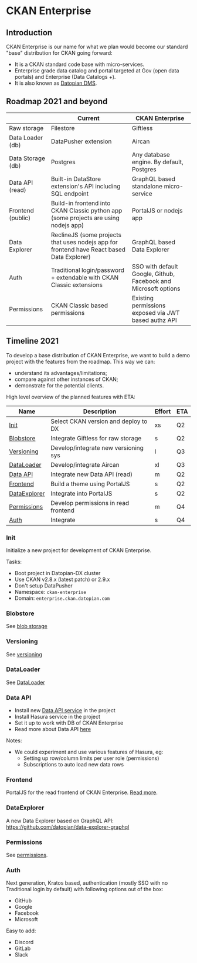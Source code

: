 # CKAN Enterprise

## Introduction

CKAN Enterprise is our name for what we plan would become our standard "base" distribution for CKAN going forward:

* It is a CKAN standard code base with micro-services.
* Enterprise grade data catalog and portal targeted at Gov (open data portals) and Enterprise (Data Catalogs +).
* It is also known as [Datopian DMS](https://www.datopian.com/datopian-dms/).

## Roadmap 2021 and beyond

|                   | Current                                                                                    | CKAN Enterprise                                                 |
|-------------------|--------------------------------------------------------------------------------------------|-----------------------------------------------------------------|
| Raw storage       | Filestore                                                                                  | Giftless                                                        |
| Data Loader (db)  | DataPusher extension                                                                       | Aircan                                                          |
| Data Storage (db) | Postgres                                                                                   | Any database engine. By default, Postgres                       |
| Data API (read)   | Built-in DataStore extension's API including SQL endpoint                                  | GraphQL based standalone micro-service                          |
| Frontend (public) | Build-in frontend into CKAN Classic python app (some projects are using nodejs app)        | PortalJS or nodejs app                                          |
| Data Explorer     | ReclineJS (some projects that uses nodejs app for frontend have React based Data Explorer) | GraphQL based Data Explorer                                     |
| Auth              | Traditional login/password + extendable with CKAN Classic extensions                       | SSO with default Google, Github, Facebook and Microsoft options |
| Permissions       | CKAN Classic based permissions                                                             | Existing permissions exposed via JWT based authz API            |

## Timeline 2021

To develop a base distribution of CKAN Enterprise, we want to build a demo project with the features from the roadmap. This way we can:

* understand its advantages/limitations;
* compare against other instances of CKAN;
* demonstrate for the potential clients.

High level overview of the planned features with ETA:

| Name                          | Description                          | Effort | ETA |
| ----------------------------- | ------------------------------------ | ------ | --- |
| [Init](#Init)                 | Select CKAN version and deploy to DX | xs     | Q2  |
| [Blobstore](#Blobstore)       | Integrate Giftless for raw storage   | s      | Q2  |
| [Versioning](#Versioning)     | Develop/integrate new versioning sys | l      | Q3  |
| [DataLoader](#DataLoader)     | Develop/integrate Aircan             | xl     | Q3  |
| [Data API](#Data-API)         | Integrate new Data API (read)        | m      | Q2  |
| [Frontend](#Frontend)         | Build a theme using PortalJS         | s      | Q2  |
| [DataExplorer](#DataExplorer) | Integrate into PortalJS              | s      | Q2  |
| [Permissions](#Permissions)   | Develop permissions in read frontend | m      | Q4  |
| [Auth](#Auth)                 | Integrate                            | s      | Q4  |

### Init

Initialize a new project for development of CKAN Enterprise.

Tasks:

* Boot project in Datopian-DX cluster
* Use CKAN v2.8.x (latest patch) or 2.9.x
* Don't setup DataPusher
* Namespace: `ckan-enterprise`
* Domain: `enterprise.ckan.datopian.com`

### Blobstore

See [blob storage](/dms/blob-storage#ckan-v3)

### Versioning

See [versioning](/dms/versioning#ckan-v3)

### DataLoader

See [DataLoader](/dms/load)

### Data API

* Install new [Data API service](https://github.com/datopian/data-api) in the project
* Install Hasura service in the project
* Set it up to work with DB of CKAN Enterprise
* Read more about Data API [here](/dms/data-api#read-api-3)

Notes:

* We could experiment and use various features of Hasura, eg:
  * Setting up row/column limits per user role (permissions)
  * Subscriptions to auto load new data rows

### Frontend

PortalJS for the read frontend of CKAN Enterprise. [Read more](/dms/frontend/#frontend).

### DataExplorer

A new Data Explorer based on GraphQL API: https://github.com/datopian/data-explorer-graphql

### Permissions

See [permissions](/dms/permissions#permissions-authorization).

### Auth

Next generation, Kratos based, authentication (mostly SSO with no Traditional login by default) with following options out of the box:

* GitHub
* Google
* Facebook
* Microsoft

Easy to add:

* Discord
* GitLab
* Slack
